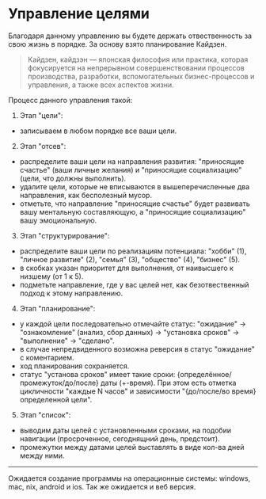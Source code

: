 # Управление целями

Благодаря данному управлению вы будете держать отвественность за свою жизнь в порядке. За основу взято планирование Кайдзен.

> Кайдзен, кайдзэн — японская философия или практика, которая фокусируется на непрерывном совершенствовании процессов производства, разработки, вспомогательных бизнес-процессов и управления, а также всех аспектов жизни.

Процесс данного управления такой:

1. Этап "цели":
- записываем в любом порядке все ваши цели.
2. Этап "отсев":
- распределите ваши цели на направления развития: "приносящие счастье" (ваши личные желания) и "приносящие социализацию" (цели, что должны выполнить).
- удалите цели, которые не вписываются в вышеперечисленные два направления, как бесполезный мусор.
- отметьте, что направление "приносящие счастье" будет развивать вашу ментальную составляющую, а "приносящие социализацию" вашу эмоциональную.
3. Этап "структурирование":
- распределите ваши цели по реализациям потенциала: "хобби" (1), "личное развитие" (2), "семья" (3), "общество" (4), "бизнес" (5).
- в скобках указан приоритет для выполнения, от наивысшего к низшему (от 1 к 5).
- подметьте направление, где у вас целей нет, как безотвественный подход к этому направлению.
4. Этап "планирование":
- у каждой цели последовательно отмечайте статус: "ожидание" → "ознакомление" (анализ, сбор данных) → "установка сроков" → "выполнение" → "сделано".
- в случае непредвиденного возможна реверсия в статус "ожидание" с коментарием.
- ход планирования сохраняется.
- статус "установа сроков" имеет такие сроки: {определённое/промежуток/до/после} даты (+-время). При этом есть отметка цикличности "каждые N часов" и зависимости "{до/после/во время} определенной цели".
5. Этап "список":
- выводим даты целей с установленными сроками, на подобии навигации (просроченное, сегоднящний день, предстоит).
- промежутки между датами целей выставлять в виде кол-ва дней между ними.

<hr>

Ожидается создание программы на операционные системы: windows, mac, nix, android и ios. Так же ожидается и веб версия.

